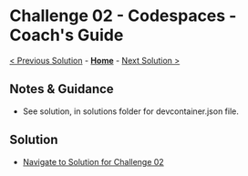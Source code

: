 # Challenge 02 - Codespaces - Coach's Guide

[< Previous Solution](./Solution-01.md) - **[Home](./README.md)** - [Next Solution >](./Solution-03.md)

## Notes & Guidance

- See solution, in solutions folder for devcontainer.json file.

## Solution 
- [Navigate to Solution for Challenge 02](./Solution/Solution-02/devcontainer.json)
